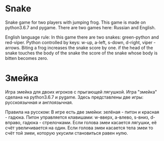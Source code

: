 # Snake
Snake game for two players with jumping frog.  This game is made on python3.6.7 and pygame.  There are two games here: Russian and English.

English language rule:     In this game there are two snakes: green-python and red-viper.     Python controlled by keys: w-up, a-left, s-down, d-right, viper - arrows.     Biting a frog increases the snake score by one.     if the head of the snake touches the body of the snake the score of the snake whose body is bitten becomes zero.

# Змейка
Игра змейка для двоих игроков с прыгающей лягушкой.  Игра "змейка" сделана на  python3.6.7 и pygame.  Здесь представлены две игры: русскоязычная и англоязычная.

Правила на русском:     В игре есть две змейки: зелёная - питон и красная - гадюка.     Питон управляется клавишами: w-вверх, a-влево, s-вниз, d-вправо, гадюка - стрелочками.     Если голова змеи касается лягушки, её счёт увеличивается на один.     Если голова змеи касается тела змеи то счёт той змеи, которую укусили становиться равен нулю.  
